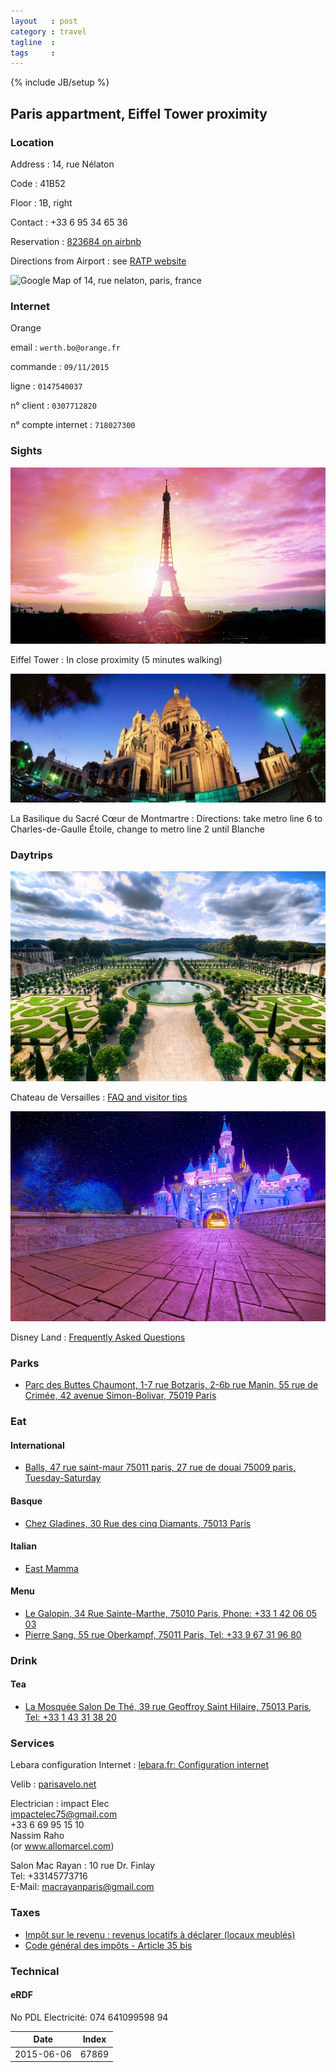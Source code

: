 ```yaml
---
layout   : post
category : travel
tagline  : 
tags     : 
---
```

{% include JB/setup %}

## Paris appartment, Eiffel Tower proximity

### Location

Address
:   14, rue Nélaton

Code
:   41B52

Floor
:   1B, right

Contact
:   +33 6 95 34 65 36

Reservation
:   [823684 on airbnb](https://www.airbnb.com/rooms/823684)

Directions from Airport 
:   see [RATP website](http://www.ratp.fr/itineraires/fr/ratp/resultat-detaille/start/Aeroport+Charles+De+Gaulle+2+Tgv+%28RER%29%2C+Le+Mesnil-Amelot/end/Bir-Hakeim+%28Grenelle%29+%28METRO%29%2C+Paris/is_date_start/1/route_type/plus_rapide)

<img src="http://maps.googleapis.com/maps/api/staticmap?center=14,+rue+nelaton,+paris,+france&zoom=16&scale=1&size=600x300&maptype=roadmap&format=png&visual_refresh=true&markers=icon:https://www.airbnb.com/rooms/823684%7Cshadow:true%7C14,+rue+nelaton,+paris,+france" alt="Google Map of 14, rue nelaton, paris, france">

### Internet

Orange

email
:   `werth.bo@orange.fr`

commande
:   `09/11/2015`

ligne
:   `0147540037`

n° client
:   `0307712820`

n° compte internet
:   `718027300` 

### Sights

![Eiffel Tower](/assets/images/photographs/france_paris_eiffel_tower.png)

Eiffel Tower
:   In close proximity (5 minutes walking)

![Sacre Coeur](/assets/images/photographs/france_paris_sacre_coeur.jpg)

La Basilique du Sacré Cœur de Montmartre
:   Directions: take metro line 6 to Charles-de-Gaulle Étoile, change to metro line 2 until Blanche

### Daytrips

![Versailles Chateau](/assets/images/photographs/france_versailles_chateau.jpg)

Chateau de Versailles
:   [FAQ and visitor tips](http://en.chateauversailles.fr/prepare-my-visit-/single/faq-en)

![Disney Castle](/assets/images/photographs/france_disney_castle.jpg)

Disney Land
:   [Frequently Asked Questions](https://disneyland.disney.go.com/faq/)

### Parks

- [Parc des Buttes Chaumont, 1-7 rue Botzaris, 2-6b rue Manin, 55 rue de Crimée, 42 avenue Simon-Bolivar, 75019 Paris](http://equipement.paris.fr/parc-des-buttes-chaumont-1757)

### Eat

#### International

- [Balls, 47 rue saint-maur 75011 paris, 27 rue de douai 75009 paris, Tuesday-Saturday](http://www.ballsrestaurant.com)

#### Basque

- [Chez Gladines, 30 Rue des cinq Diamants, 75013 Paris](http://www.gladines.com/)

#### Italian

- [East Mamma](http://www.bigmammagroup.com/east-mamma/)

#### Menu

- [Le Galopin, 34 Rue Sainte-Marthe, 75010 Paris, Phone: +33 1 42 06 05 03](http://www.le-galopin.com/#acceuil)
- [Pierre Sang, 55 rue Oberkampf, 75011 Paris, Tel: +33 9 67 31 96 80](http://www.pierresangboyer.com/EN/)

### Drink

#### Tea

- [La Mosquée Salon De Thé, 39 rue Geoffroy Saint Hilaire, 75013 Paris, Tel: +33 1 43 31 38 20](http://www.restaurantauxportesdelorient.com/)

### Services

Lebara configuration Internet
:   [lebara.fr: Configuration internet](http://www.lebara.fr/view/content/pl_helparticle?portId=9&catId=70&articleId=2206)

Velib
:   [parisavelo.net](http://www.parisavelo.net/)

Electrician
:   impact Elec  
    impactelec75@gmail.com  
    +33 6 69 95 15 10  
    Nassim Raho  
    (or www.allomarcel.com)

Salon Mac Rayan
:   10 rue Dr. Finlay  
    Tel: +33145773716  
    E-Mail: [macrayanparis@gmail.com](mailto:macrayanparis@gmail.com)

### Taxes

- [Impôt sur le revenu : revenus locatifs à déclarer (locaux meublés)](http://vosdroits.service-public.fr/particuliers/F32744.xhtml)
- [Code général des impôts - Article 35 bis](http://www.legifrance.gouv.fr/affichCodeArticle.do?idArticle=LEGIARTI000006307529&cidTexte=LEGITEXT000006069577&dateTexte=20130603&fastPos=1&fastReqId=1074984921&oldAction=rechCodeArticle.)

### Technical

#### eRDF

No PDL Electricité: 074 641099598 94

| Date       | Index |
|------------|-------|
| 2015-06-06 | 67869 |
